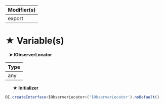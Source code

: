 | Modifier(s)                            |
|----------------------------------------|
| export |

# &#9733; Variable(s)

&nbsp;&nbsp; **&#10148; IObserverLocator**

| Type                        |
|-----------------------------|
| any |

&nbsp;&nbsp;&nbsp;&nbsp;&nbsp; **&#9733; Initializer**

```ts
DI.createInterface<IObserverLocator>('IObserverLocator').noDefault()
```